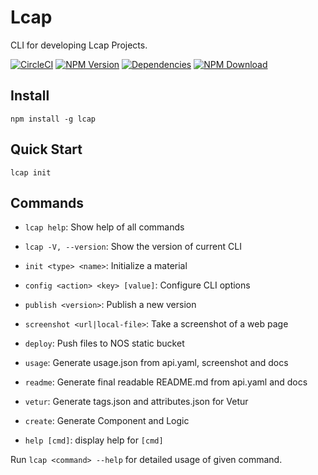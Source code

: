 # Lcap

CLI for developing Lcap Projects.

[![CircleCI][circleci-img]][circleci-url]
[![NPM Version][npm-img]][npm-url]
[![Dependencies][david-img]][david-url]
[![NPM Download][download-img]][download-url]

[circleci-img]: https://img.shields.io/circleci/project/github/vusion/lcap.svg?style=flat-square
[circleci-url]: https://circleci.com/gh/vusion/lcap
[npm-img]: http://img.shields.io/npm/v/lcap.svg?style=flat-square
[npm-url]: http://npmjs.org/package/lcap
[david-img]: http://img.shields.io/david/vusion/vusion.svg?style=flat-square
[david-url]: https://david-dm.org/vusion/vusion
[download-img]: https://img.shields.io/npm/dm/lcap.svg?style=flat-square
[download-url]: https://npmjs.org/package/lcap

## Install

``` shell
npm install -g lcap
```

## Quick Start

``` shell
lcap init
```

## Commands

- `lcap help`: Show help of all commands
- `lcap -V, --version`: Show the version of current CLI

- `init <type> <name>`: Initialize a material
- `config <action> <key> [value]`: Configure CLI options
- `publish <version>`: Publish a new version
- `screenshot <url|local-file>`: Take a screenshot of a web page
- `deploy`: Push files to NOS static bucket
- `usage`: Generate usage.json from api.yaml, screenshot and docs
- `readme`: Generate final readable README.md from api.yaml and docs
- `vetur`: Generate tags.json and attributes.json for Vetur
- `create`: Generate Component and Logic
- `help [cmd]`: display help for `[cmd]`


Run `lcap <command> --help` for detailed usage of given command.
